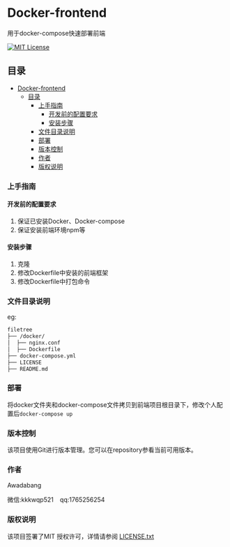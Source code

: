 # Docker-frontend

用于docker-compose快速部署前端

<!-- PROJECT SHIELDS -->

[![MIT License][license-shield]][license-url]

<!-- PROJECT LOGO -->
## 目录

- [Docker-frontend](#docker-frontend)
  - [目录](#目录)
    - [上手指南](#上手指南)
      - [开发前的配置要求](#开发前的配置要求)
      - [安装步骤](#安装步骤)
    - [文件目录说明](#文件目录说明)
    - [部署](#部署)
    - [版本控制](#版本控制)
    - [作者](#作者)
    - [版权说明](#版权说明)

### 上手指南

#### 开发前的配置要求

1. 保证已安装Docker、Docker-compose
2. 保证安装前端环境npm等

#### 安装步骤

1. 克隆
2. 修改Dockerfile中安装的前端框架
3. 修改Dockerfile中打包命令

### 文件目录说明

eg:

```bash
filetree 
├── /docker/
│  ├── nginx.conf
│  ├── Dockerfile
├── docker-compose.yml
├── LICENSE
├── README.md
```

### 部署

将docker文件夹和docker-compose文件拷贝到前端项目根目录下，修改个人配置后`docker-compose up`

### 版本控制

该项目使用Git进行版本管理。您可以在repository参看当前可用版本。

### 作者

Awadabang

微信:kkkwqp521  &ensp; qq:1765256254

### 版权说明

该项目签署了MIT 授权许可，详情请参阅 [LICENSE.txt](https://github.com/Awadabang/Docker-frontend/blob/main/LICENSE)

<!-- links -->
[license-shield]: https://img.shields.io/github/license/shaojintian/Best_README_template.svg?style=flat-square
[license-url]: https://github.com/Awadabang/Docker-frontend/blob/main/LICENSE